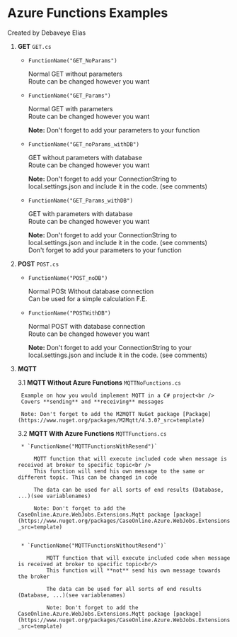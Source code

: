 # Azure Functions Examples
Created by Debaveye Elias

1. **GET** `GET.cs`

	* `FunctionName("GET_NoParams")`

		Normal GET without parameters<br />
		Route can be changed however you want


	* `FunctionName("GET_Params")`

		Normal GET with parameters<br />
		Route can be changed however you want
		
		**Note:**
		Don't forget to add your parameters to your function


	* `FunctionName("GET_noParams_withDB")`

		GET without parameters with database<br />
		Route can be changed however you want
		
		**Note:**
		Don't forget to add your ConnectionString to local.settings.json and include it in the code. (see comments)


	* `FunctionName("GET_Params_withDB")`

		GET with parameters with database<br />
		Route can be changed however you want

		
		**Note:**
		Don't forget to add your ConnectionString to local.settings.json and include it in the code. (see comments)<br />
		Don't forget to add your parameters to your function
		

2. **POST** `POST.cs`

	* `FunctionName("POST_noDB")`

		Normal POSt Without database connection<br />
		Can be used for a simple calculation F.E.


	* `FunctionName("POSTWithDB")`

		Normal POST with database connection<br />
		Route can be changed however you want
		
		**Note:**
		Don't forget to add your ConnectionString to your local.settings.json and include it in the code. (see comments)


3. **MQTT**

	3.1 **MQTT Without Azure Functions** `MQTTNoFunctions.cs`
		
		Example on how you would implement MQTT in a C# project<br />
		Covers **sending** and **receiving** messages

		Note: Don't forget to add the M2MQTT NuGet package [Package](https://www.nuget.org/packages/M2Mqtt/4.3.0?_src=template)


	3.2 **MQTT With Azure Functions** `MQTTFunctions.cs`

		* `FunctionName("MQTTFunctionsWithResend")`

			MQTT function that will execute included code when message is received at broker to specific topic<br />
			This function will send his own message to the same or different topic. This can be changed in code

			The data can be used for all sorts of end results (Database, ...)(see variablenames)

			Note: Don't forget to add the CaseOnline.Azure.WebJobs.Extensions.Mqtt package [package](https://www.nuget.org/packages/CaseOnline.Azure.WebJobs.Extensions.Mqtt/2.1.0?_src=template)


		* `FunctionName("MQTTFunctionsWithoutResend")`

				MQTT function that will execute included code when message is received at broker to specific topic<br/>
				This function will **not** send his own message towards the broker

				The data can be used for all sorts of end results (Database, ...)(see variablenames)

				Note: Don't forget to add the CaseOnline.Azure.WebJobs.Extensions.Mqtt package [package](https://www.nuget.org/packages/CaseOnline.Azure.WebJobs.Extensions.Mqtt/2.1.0?_src=template)